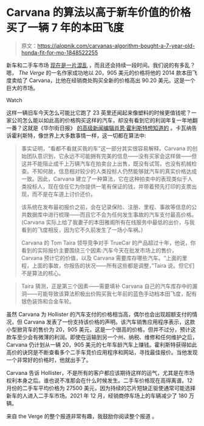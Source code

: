 # Carvana 的算法以高于新车价值的价格买了一辆 7 年的本田飞度

> 原文：<https://jalopnik.com/carvanas-algorithm-bought-a-7-year-old-honda-fit-for-mo-1848522255>

新车和二手车市场 [现在是一片混乱](https://jalopnik.com/welcome-to-used-car-buying-hell-1848381994) ，而且还会持续一段时间。我们说的有多乱？嗯， *The Verge* 的一名作家成功地以 20，905 美元的价格将他的 2014 款本田飞度卖给了 Carvana，比他在经销商处购买全新的价格高出 90.20 美元。这是一个巨大的市场。

Watch

这样一辆旧车今天怎么可能比它跑了 23 英里还闻起来像塑料的时候更值钱呢？一家公司怎么能以如此高的价格购买这样的汽车，却没有看到它的利润年复一年地翻一番？这就是《华尔街日报》 [的高级新闻编辑肖恩·霍利斯特想知道的](https://www.theverge.com/22923871/carvana-pandemic-used-car-prices-sold-online-chip-shortage) 。卡瓦纳告诉霍利斯特，像世界上大多数事情一样，这一切都在算法中:

> 事实证明，“看都不看就买我的车”这一部分其实很容易解释。Carvana 的创始团队意识到，它永远不可能拥有完美的信息——没有买家会这样做——但这并不能阻止成千上万辆汽车在拍卖台上出售，既没有试驾，也没有机械检查。不知何故，信息相对较少的人类投标人仍然能够就汽车的真实价格达成一致。因此，Carvana 建立了一种算法，它在这种拍卖中的表现类似于人类投标人，现在信任它为你提供一笔有保证的钱，并带着预先打印的支票出现，而不是在车道上讨价还价。
> 
> 该系统在发布最初报价之前，会在记录保险、注册、里程、事故等信息的公共数据库中进行梳理——而且它不会为任何发生事故的汽车支付最高价格。(Carvana 实际上给了我妻子的本田雅阁所有在线服务中最低的出价，与我看到的飞度相反，因为它不久前发生了一场小车祸。)
> 
> Carvana 的 Tom Taira 领导竞争对手 TrueCar 的产品超过十年，他说，你看到的实际报价主要围绕三个因素:汽车今天在批发市场上的售价，Carvana 预计它的价值，以及 Carvana 需要库存哪些汽车。“上面的里程，上面的事故，你报告的状况——所有这些都是调整，”Taira 说。但它们不是算法的核心。

> Taira 猜测，正是第三个因素——需要填补 Carvana 自己的汽车库存中的漏洞——可能导致该算法积极出价购买我七年前的蓝色手动档本田飞度，配有银色装饰和合金车轮。

虽然 Carvana 为 Hollister 的汽车支付的价格相当高，偶尔也会出现超额支付的情况，但 Carvana 发表了一份支持该价格的声明。该汽车销售应用程序表示，这款小型掀背车的售价为 20，905 美元，这是一个很高的价格，但并不过分，预计这款车至少会有微薄的利润。即使在运输到另一个州、纳税、维修和任何维护之后，Carvana 仍计划从一辆 20，905 美元的七年车龄汽车上赚钱。霍利斯特获得如此高价的诀窍是不断查看多个二手车竞价应用程序和网站，寻找最佳报价。当他发现一个非常好的价格时，他就出手了。

Carvana 告诉 Hollister，不是所有的客户都应该期待这样的运气，尤其是在市场权利本身之后。谁也说不准那会在什么时候发生。二手车价格现在高得离谱。12 月份的二手车平均价格为 27500 美元，因为持续的芯片短缺正驱使通常可能选择新车的人进入二手车市场。2021 年 12 月，经销商停车场上的车辆减少了 180 万辆。

来自 the Verge 的整个报道非常有趣，我鼓励你阅读整个报道 。